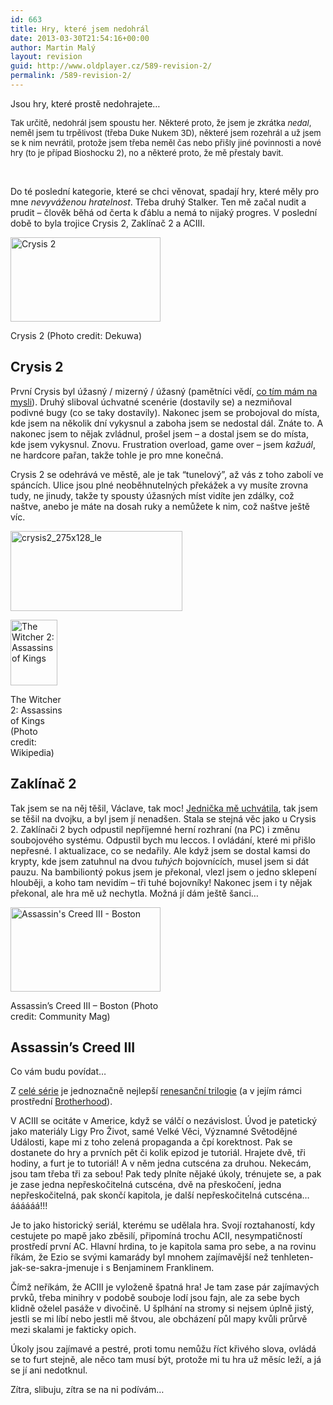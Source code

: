 ```yaml
---
id: 663
title: Hry, které jsem nedohrál
date: 2013-03-30T21:54:16+00:00
author: Martin Malý
layout: revision
guid: http://www.oldplayer.cz/589-revision-2/
permalink: /589-revision-2/
---
```

Jsou hry, které prostě nedohrajete&#8230;

<!--more-->

<span style="font-size: 13px;">Tak určitě, nedohrál jsem spoustu her. Některé proto, že jsem je zkrátka <em>nedal</em>, neměl jsem tu trpělivost (třeba Duke Nukem 3D), některé jsem rozehrál a už jsem se k nim nevrátil, protože jsem třeba neměl čas nebo přišly jiné povinnosti a nové hry (to je případ Bioshocku 2), no a některé proto, že mě přestaly bavit.</span>

&nbsp;

Do té poslední kategorie, které se chci věnovat, spadají hry, které měly pro mne _nevyváženou hratelnost_. Třeba druhý Stalker. Ten mě začal nudit a prudit &#8211; člověk běhá od čerta k ďáblu a nemá to nijaký progres. V poslední době to byla trojice Crysis 2, Zaklínač 2 a ACIII.

<div style="width: 250px" class="wp-caption alignright">
  <a href="http://www.flickr.com/photos/63227032@N00/5536384371"><img class="zemanta-img-inserted zemanta-img-configured" title="Crysis 2" alt="Crysis 2" src="http://farm6.static.flickr.com/5017/5536384371_39eed4bba0_m.jpg" width="240" height="135" /></a>
  
  <p class="wp-caption-text">
    Crysis 2 (Photo credit: Dekuwa)
  </p>
</div>

## Crysis 2

První Crysis byl úžasný / mizerný / úžasný (pamětníci vědí, [co tím mám na mysli](http://www.oldplayer.cz/crysis/)). Druhý sliboval úchvatné scenérie (dostavily se) a nezmiňoval podivné bugy (co se taky dostavily). Nakonec jsem se probojoval do místa, kde jsem na několik dní vykysnul a zaboha jsem se nedostal dál. Znáte to. A nakonec jsem to nějak zvládnul, prošel jsem &#8211; a dostal jsem se do místa, kde jsem vykysnul. Znovu. Frustration overload, game over &#8211; jsem _kažuál_, ne hardcore pařan, takže tohle je pro mne konečná.

Crysis 2 se odehrává ve městě, ale je tak &#8220;tunelový&#8221;, až vás z toho zabolí ve spáncích. Ulice jsou plné neoběhnutelných překážek a vy musíte zrovna tudy, ne jinudy, takže ty spousty úžasných míst vidíte jen zdálky, což naštve, anebo je máte na dosah ruky a nemůžete k nim, což naštve ještě víc.

<a href="http://www.xzone.cz/hledat.php3?search=crysis+2&x=0&y=0&a_aid=gamer&a_bid=0dc09dcb" target="_top"><img title="crysis2_275x128_le" alt="crysis2_275x128_le" src="http://p.xzone.cz/images/upoutavky/crysis2_275x128_le.jpg" width="275" height="128" /></a><img style="border: 0;" alt="" src="http://www.xzone.cz/affiliate/scripts/imp.php?a_aid=gamer&a_bid=0dc09dcb" width="1" height="1" />

<div style="width: 85px" class="wp-caption alignleft">
  <a href="http://en.wikipedia.org/wiki/File:Witcher_2_cover.jpg"><img class="zemanta-img-inserted zemanta-img-configured" title="The Witcher 2: Assassins of Kings" alt="The Witcher 2: Assassins of Kings" src="http://upload.wikimedia.org/wikipedia/en/thumb/4/40/Witcher_2_cover.jpg/75px-Witcher_2_cover.jpg" width="75" height="105" /></a>
  
  <p class="wp-caption-text">
    The Witcher 2: Assassins of Kings (Photo credit: Wikipedia)
  </p>
</div>

## Zaklínač 2

Tak jsem se na něj těšil, Václave, tak moc! [Jednička mě uchvátila](http://www.oldplayer.cz/the-witcher-zaklinac-vol-1/), tak jsem se těšil na dvojku, a byl jsem jí nenadšen. Stala se stejná věc jako u Crysis 2. Zaklínači 2 bych odpustil nepříjemné herní rozhraní (na PC) i změnu soubojového systému. Odpustil bych mu leccos. I ovládání, které mi přišlo nepřesné. I aktualizace, co se nedařily. Ale když jsem se dostal kamsi do krypty, kde jsem zatuhnul na dvou _tuhých_ bojovnících, musel jsem si dát pauzu. Na bambiliontý pokus jsem je překonal, vlezl jsem o jedno sklepení hlouběji, a koho tam nevidím &#8211; tři tuhé bojovníky! Nakonec jsem i ty nějak překonal, ale hra mě už nechytla. Možná jí dám ještě šanci&#8230;

<div style="width: 250px" class="wp-caption alignright">
  <a href="http://www.flickr.com/photos/66526174@N03/8167243920"><img class="zemanta-img-inserted zemanta-img-configured" title="Assassin's Creed III - Boston" alt="Assassin's Creed III - Boston" src="http://farm9.static.flickr.com/8346/8167243920_c2f86963dc_m.jpg" width="240" height="135" /></a>
  
  <p class="wp-caption-text">
    Assassin&#8217;s Creed III &#8211; Boston (Photo credit: Community Mag)
  </p>
</div>

## Assassin&#8217;s Creed III

Co vám budu povídat&#8230;

Z [celé série](http://www.oldplayer.cz/tag/assassins-creed/) je jednoznačně nejlepší [renesanční trilogie](http://xzone.cz/nahledgame.php3?idg=2937&a_aid=gamer) (a v jejím rámci prostřední [Brotherhood](http://www.oldplayer.cz/assassins-creed-brotherhood/)).

V ACIII se ocitáte v Americe, když se válčí o nezávislost. Úvod je patetický jako materiály Ligy Pro Život, samé Velké Věci, Významné Světodějné Události, kape mi z toho zelená propaganda a čpí korektnost. Pak se dostanete do hry a prvních pět či kolik epizod je tutoriál. Hrajete dvě, tři hodiny, a furt je to tutoriál! A v něm jedna cutscéna za druhou. Nekecám, jsou tam třeba tři za sebou! Pak tedy plníte nějaké úkoly, trénujete se, a pak je zase jedna nepřeskočitelná cutscéna, dvě na přeskočení, jedna nepřeskočitelná, pak skončí kapitola, je další nepřeskočitelná cutscéna&#8230; áááááá!!!

Je to jako historický seriál, kterému se udělala hra. Svojí roztahaností, kdy cestujete po mapě jako zběsilí, připomíná trochu ACII, nesympatičností prostředí první AC. Hlavní hrdina, to je kapitola sama pro sebe, a na rovinu říkám, že Ezio se svými kamarády byl mnohem zajímavější než tenhleten-jak-se-sakra-jmenuje i s Benjaminem Franklinem.

Čímž neříkám, že ACIII je vyloženě špatná hra! Je tam zase pár zajímavých prvků, třeba minihry v podobě souboje lodí jsou fajn, ale za sebe bych klidně oželel pasáže v divočině. U šplhání na stromy si nejsem úplně jistý, jestli se mi líbí nebo jestli mě štvou, ale obcházení půl mapy kvůli průrvě mezi skalami je fakticky opich.

Úkoly jsou zajímavé a pestré, proti tomu nemůžu říct křivého slova, ovládá se to furt stejně, ale něco tam musí být, protože mi tu hra už měsíc leží, a já se jí ani nedotknul.

Zítra, slibuju, zítra se na ni podívám&#8230;

<div class="zemanta-pixie" style="margin-top: 10px; height: 15px;">
  <img class="zemanta-pixie-img" style="border: none; float: right;" alt="" src="http://img.zemanta.com/pixy.gif?x-id=78b1fbc1-fec1-4e39-a030-3cea49cd429e" />
</div>

<div id="google_plus_one">
  <g:plusone></g:plusone>
</div>

<div id="fb_send_like">
</div>